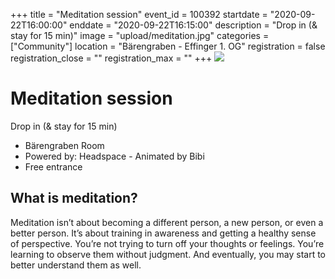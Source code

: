 +++
title = "Meditation session"
event_id = 100392
startdate = "2020-09-22T16:00:00"
enddate = "2020-09-22T16:15:00"
description = "Drop in (& stay for 15 min)"
image = "upload/meditation.jpg"
categories = ["Community"]
location = "Bärengraben - Effinger 1. OG"
registration = false
registration_close = ""
registration_max = ""
+++
![](upload/meditation.jpg)

# Meditation session

Drop in (& stay for 15 min)

* Bärengraben Room
* Powered by: Headspace - Animated by Bibi
* Free entrance

## What is meditation?

Meditation isn’t about becoming a different person, a new person, or even a better person. It’s about training in awareness and getting a healthy sense of perspective. You’re not trying to turn off your thoughts or feelings. You’re learning to observe them without judgment. And eventually, you may start to better understand them as well.